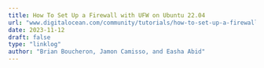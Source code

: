 ```yaml
---
title: How To Set Up a Firewall with UFW on Ubuntu 22.04
url: "www.digitalocean.com/community/tutorials/how-to-set-up-a-firewall-with-ufw-on-ubuntu"
date: 2023-11-12
draft: false
type: "linklog"
author: "Brian Boucheron, Jamon Camisso, and Easha Abid"
---
```


